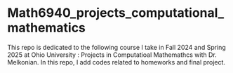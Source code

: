 # Math6940_projects_computational_mathematics
This repo is dedicated to the following course I take in Fall 2024 and Spring 2025 at Ohio University : Projects in Computatioal Mathemathcs with Dr. Melkonian. In this repo, I add codes related to homeworks and final project. 
